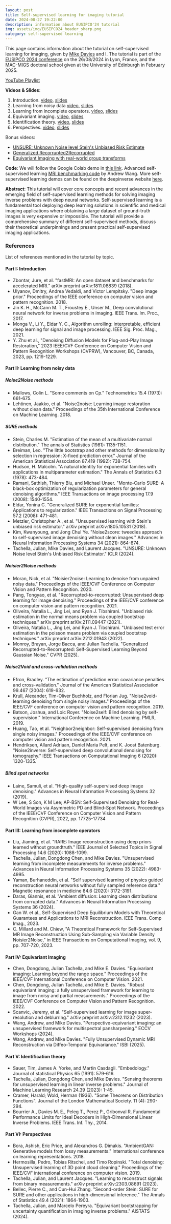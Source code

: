 ```yaml
---
layout: post
title: Self-supervised learning for imaging tutorial
date: 2024-08-27 19:22:00
description: information about EUSIPCO'24 tutorial
img: assets/img/EUSIPCO24_header_sharp.png
category: self-supervised learning
---
```


This page contains information about the tutorial on self-supervised learning for imaging, given by [Mike Davies](https://www.eng.ed.ac.uk/about/people/professor-michael-e-davies) and I.
The tutorial is part of the [EUSIPCO 2024 conference](https://eusipcolyon.sciencesconf.org/resource/page/id/28) on the 26/08/2024 in Lyon, France, and the MAC-MIGS doctoral school given at the University of Edinburgh in February 2025.


[YouTube Playlist](https://youtube.com/playlist?list=PLrflIVF5S9hDfFKdH3yAgNrLnP2JF6WBN&si=t46JCApNlTSsuNDz)

**Videos & Slides**: 

1. Introduction. [video](https://youtu.be/gf-WCHXAdfk), [slides](/assets/pdf/part1.pdf)
2. Learning from noisy data [video](https://youtu.be/dxgvrooTZqQ), [slides](/assets/pdf/part2.pdf)
3. Learning from incomplete operators. [video](https://youtu.be/bIjEmd0kGN8), [slides](/assets/pdf/part3.pdf)
4. Equivariant imaging. [video](https://youtu.be/7M52ensBFxM), [slides](/assets/pdf/part4.pdf)
5. Identification theory. [video](https://youtu.be/Z1N7o9PlRIc), [slides](/assets/pdf/part5.pdf)
6. Perspectives. [video](https://youtu.be/pk6Sl52c9x4), [slides](/assets/pdf/part6.pdf)

Bonus videos: 
- [UNSURE: Unknown Noise level Stein's Unbiased Risk Estimate](https://youtu.be/p0KXiReF3sg?si=mw5rMkYFAkoYFr4Q)
- [Generalized Recorrupted2Recorrupted](https://youtu.be/C9IHJm_Ie2k?si=FBOzZ9tDu63k_Hdz)
- [Equivariant Imaging with real-world group transforms](https://youtu.be/3JtrPP7qUCY?si=a3304Ad6viMwF_e7)


**Code**: We will follow the Google Colab demo in [this link](https://colab.research.google.com/drive/1_dlXdNbgwg5u7_OAl29WiMRMOybnkCIo?usp=sharing).
Advanced self-supervised learning [MRI benchmarking code](https://andrewwango.github.io/deepinv-selfsup-fastmri) by Andrew Wang.
More self-supervised learning demos can be found on the deepinverse website [here](https://deepinv.github.io/deepinv/auto_examples/index.html#self-supervised-learning).



**Abstract**: This tutorial will cover core concepts and recent advances in the emerging field of self-supervised
learning methods for solving imaging inverse problems with deep neural networks.
Self-supervised learning is a fundamental tool deploying deep learning solutions in scientific and medical
imaging applications where obtaining a large dataset of ground-truth images is very expensive or impossible.
The tutorial will provide a comprehensive summary of different self-supervised methods, 
discuss their theoretical underpinnings and present practical self-supervised imaging applications.

### References
List of references mentioned in the tutorial by topic.

#### Part I: Introduction
- Zbontar, Jure, et al. "fastMRI: An open dataset and benchmarks for accelerated MRI." arXiv preprint arXiv:1811.08839 (2018).
- Ulyanov, Dmitry, Andrea Vedaldi, and Victor Lempitsky. "Deep image prior." Proceedings of the IEEE conference on computer vision and pattern recognition. 2018.
- Jin K. H., McCann M. T., Froustey E., Unser M., Deep convolutional neural network for inverse problems in imaging. IEEE Trans. Im. Proc., 2017.
- Monga V., Li Y., Eldar Y. C., Algorithm unrolling: interpretable, efficient deep learning for signal and image processing. IEEE Sig. Proc. Mag., 2021.
- Y. Zhu et al., "Denoising Diffusion Models for Plug-and-Play Image Restoration," 2023 IEEE/CVF Conference on Computer Vision and Pattern Recognition Workshops (CVPRW), Vancouver, BC, Canada, 2023, pp. 1219-1229.

#### Part II: Learning from noisy data

##### Noise2Noise methods
- Mallows, Colin L. "Some comments on Cp." Technometrics 15.4 (1973): 661-675.
- Lehtinen, Jaakko, et al. "Noise2noise: Learning image restoration without clean data." Proceedings of the 35th International Conference on Machine Learning. 2018.

##### SURE methods
- Stein, Charles M. "Estimation of the mean of a multivariate normal distribution." The annals of Statistics (1981): 1135-1151.
- Breiman, Leo. "The little bootstrap and other methods for dimensionality selection in regression: X-fixed prediction error." Journal of the American Statistical Association 87.419 (1992): 738-754.
- Hudson, H. Malcolm. "A natural identity for exponential families with applications in multiparameter estimation." The Annals of Statistics 6.3 (1978): 473-484.
- Ramani, Sathish, Thierry Blu, and Michael Unser. "Monte-Carlo SURE: A black-box optimization of regularization parameters for general denoising algorithms." IEEE Transactions on image processing 17.9 (2008): 1540-1554.
- Eldar, Yonina C. "Generalized SURE for exponential families: Applications to regularization." IEEE Transactions on Signal Processing 57.2 (2008): 471-481.
- Metzler, Christopher A., et al. "Unsupervised learning with Stein's unbiased risk estimator." arXiv preprint arXiv:1805.10531 (2018).
- Kim, Kwanyoung, and Jong Chul Ye. "Noise2score: tweedies approach to self-supervised image denoising without clean images." Advances in Neural Information Processing Systems 34 (2021): 864-874.
- Tachella, Julian, Mike Davies, and Laurent Jacques. "UNSURE: Unknown Noise level Stein's Unbiased Risk Estimator." ICLR (2024).

##### Noisier2Noise methods
- Moran, Nick, et al. "Noisier2noise: Learning to denoise from unpaired noisy data." Proceedings of the IEEE/CVF Conference on Computer Vision and Pattern Recognition. 2020.
- Pang, Tongyao, et al. "Recorrupted-to-recorrupted: Unsupervised deep learning for image denoising." Proceedings of the IEEE/CVF conference on computer vision and pattern recognition. 2021.
- Oliveira, Natalia L., Jing Lei, and Ryan J. Tibshirani. "Unbiased risk estimation in the normal means problem via coupled bootstrap techniques." arXiv preprint arXiv:2111.09447 (2021).
- Oliveira, Natalia L., Jing Lei, and Ryan J. Tibshirani. "Unbiased test error estimation in the poisson means problem via coupled bootstrap techniques." arXiv preprint arXiv:2212.01943 (2022).
- Monroy, Brayan, Jorge Bacca, and Julian Tachella. "Generalized Recorrupted-to-Recorrupted: Self-Supervised Learning Beyond Gaussian Noise." CVPR (2025).

##### Noise2Void and cross-validation methods
- Efron, Bradley. "The estimation of prediction error: covariance penalties and cross-validation." Journal of the American Statistical Association 99.467 (2004): 619-632.
- Krull, Alexander, Tim-Oliver Buchholz, and Florian Jug. "Noise2void-learning denoising from single noisy images." Proceedings of the IEEE/CVF conference on computer vision and pattern recognition. 2019.
- Batson, Joshua, and Loic Royer. "Noise2self: Blind denoising by self-supervision." International Conference on Machine Learning. PMLR, 2019.
- Huang, Tao, et al. "Neighbor2neighbor: Self-supervised denoising from single noisy images." Proceedings of the IEEE/CVF conference on computer vision and pattern recognition. 2021.
- Hendriksen, Allard Adriaan, Daniel Maria Pelt, and K. Joost Batenburg. "Noise2inverse: Self-supervised deep convolutional denoising for tomography." IEEE Transactions on Computational Imaging 6 (2020): 1320-1335.

##### Blind spot networks
- Laine, Samuli, et al. "High-quality self-supervised deep image denoising." Advances in Neural Information Processing Systems 32 (2019).
- W Lee, S Son, K M Lee; AP-BSN: Self-Supervised Denoising for Real-World Images via Asymmetric PD and Blind-Spot Network. Proceedings of the IEEE/CVF Conference on Computer Vision and Pattern Recognition (CVPR), 2022, pp. 17725-17734

#### Part III: Learning from incomplete operators

- Liu, Jiaming, et al. "RARE: Image reconstruction using deep priors learned without groundtruth." IEEE Journal of Selected Topics in Signal Processing 14.6 (2020): 1088-1099.
- Tachella, Julian, Dongdong Chen, and Mike Davies. "Unsupervised learning from incomplete measurements for inverse problems." Advances in Neural Information Processing Systems 35 (2022): 4983-4995.
- Yaman, Burhaneddin, et al. "Self supervised learning of physics guided reconstruction neural networks without fully sampled reference data." Magnetic resonance in medicine 84.6 (2020): 3172-3191.
- Daras, Giannis, et al. "Ambient diffusion: Learning clean distributions from corrupted data." Advances in Neural Information Processing Systems 36 (2024).
- Gan W. et al., Self-Supervised Deep Equilibrium Models with Theoretical Guarantees and Applications to MRI Reconstruction. IEEE Trans. Comp Imag., 2023.
- C. Millard and M. Chiew, "A Theoretical Framework for Self-Supervised MR Image Reconstruction Using Sub-Sampling via Variable Density Noisier2Noise," in IEEE Transactions on Computational Imaging, vol. 9, pp. 707-720, 2023.

#### Part IV: Equivariant Imaging
- Chen, Dongdong, Julian Tachella, and Mike E. Davies. "Equivariant imaging: Learning beyond the range space." Proceedings of the IEEE/CVF International Conference on Computer Vision. 2021.
- Chen, Dongdong, Julian Tachella, and Mike E. Davies. "Robust equivariant imaging: a fully unsupervised framework for learning to image from noisy and partial measurements." Proceedings of the IEEE/CVF Conference on Computer Vision and Pattern Recognition. 2022.
- Scanvic, Jeremy, et al. "Self-supervised learning for image super-resolution and deblurring." arXiv preprint arXiv:2312.11232 (2023).
- Wang, Andrew, and Mike Davies. "Perspective-equivariant imaging: an unsupervised framework for multispectral pansharpening." ECCV Workshops (2024).
- Wang, Andrew, and Mike Davies. "Fully Unsupervised Dynamic MRI Reconstruction via Diffeo-Temporal Equivariance." ISBI (2025).

#### Part V: Identification theory
- Sauer, Tim, James A. Yorke, and Martin Casdagli. "Embedology." Journal of statistical Physics 65 (1991): 579-616.
- Tachella, Julian, Dongdong Chen, and Mike Davies. "Sensing theorems for unsupervised learning in linear inverse problems." Journal of Machine Learning Research 24.39 (2023): 1-45.
- Cramer, Harald; Wold, Herman (1936). "Some Theorems on Distribution Functions". Journal of the London Mathematical Society. 11 (4): 290-294.
-  Bourrier A., Davies M. E., Peleg T., Perez P., Gribonval R. Fundamental Performance Limits for Ideal Decoders in High-Dimensional Linear Inverse Problems. IEEE Trans. Inf. Thy., 2014.

#### Part VI: Perspectives
- Bora, Ashish, Eric Price, and Alexandros G. Dimakis. "AmbientGAN: Generative models from lossy measurements." International conference on learning representations. 2018.
- Hermosilla, Pedro, Tobias Ritschel, and Timo Ropinski. "Total denoising: Unsupervised learning of 3D point cloud cleaning." Proceedings of the IEEE/CVF international conference on computer vision. 2019.
- Tachella, Julian, and Laurent Jacques. "Learning to reconstruct signals from binary measurements." arXiv preprint arXiv:2303.08691 (2023).
- Bellec, Pierre C., and Cun-Hui Zhang. "Second-order Stein: SURE for SURE and other applications in high-dimensional inference." The Annals of Statistics 49.4 (2021): 1864-1903.
- Tachella, Julian, and Marcelo Pereyra. "Equivariant bootstrapping for uncertainty quantification in imaging inverse problems." AISTATS (2024).
